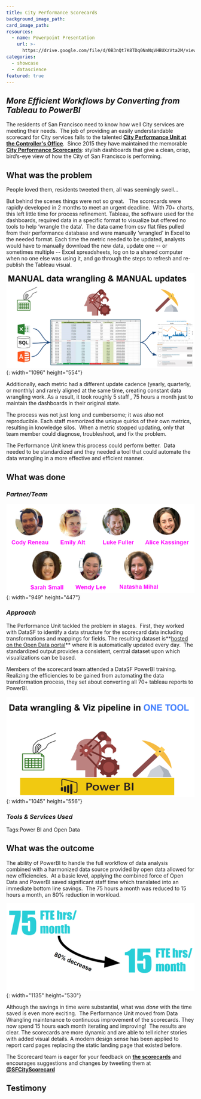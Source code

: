 ```yaml
---
title: City Performance Scorecards
background_image_path:
card_image_path:
resources:
  - name: Powerpoint Presentation
    url: >-
      https://drive.google.com/file/d/0B3nQt7K8TDq0NnNqVHBUXzVta2M/view?usp=sharing
categories:
  - showcase
  - datascience
featured: true
---
```


## ***More Efficient Workflows by Converting from Tableau to PowerBI***

The residents of San Francisco need to know how well City services are meeting their needs.&nbsp; The job of providing an easily understandable scorecard for City services falls to the talented **[City Performance Unit at the Controller's Office](https://sfcontroller.org/city-performance)**.&nbsp; Since 2015 they have maintained the memorable **[City Performance Scorecards](https://sfgov.org/scorecards/)**\: stylish dashboards that give a clean, crisp, bird’s-eye view of how the City of San Francisco is performing.&nbsp;&nbsp;

## What was the problem

People loved them, residents tweeted them, all was seemingly swell...

But behind the scenes things were not so great. &nbsp; The scorecards were rapidly developed in 2 months to meet an urgent deadline.&nbsp; With 70+ charts, this left little time for process refinement. Tableau, the software used for the dashboards, required data in a specific format to visualize but offered no tools to help ‘wrangle the data’.&nbsp; The data came from csv flat files pulled from their performance database and were manually ‘wrangled’ in Excel to the needed format. Each time the metric needed to be updated, analysts would have to manually download the new data, update one -- or sometimes multiple -- Excel spreadsheets, log on to a shared computer when no one else was using it, and go through the steps to refresh and re-publish the Tableau visual.&nbsp;

![](/uploads/manual-data.png){: width="1096" height="554"}

Additionally, each metric had a different update cadence (yearly, quarterly, or monthly) and rarely aligned at the same time, creating constant data wrangling work. As a result, it took roughly 5 staff , 75 hours a month just to maintain the dashboards in their original state.

The process was not just long and cumbersome; it was also not reproducible. Each staff memorized the unique quirks of their own metrics, resulting in knowledge silos.&nbsp; When a metric stopped updating, only that team member could diagnose, troubleshoot, and fix the problem.

The Performance Unit knew this process could perform better.&nbsp; Data needed to be standardized and they needed a tool that could automate the data wrangling in a more effective and efficient manner.

## What was done

### *Partner/Team*

![](/uploads/team.png){: width="949" height="447"}

### *Approach*

The Performance Unit tackled the problem in stages.&nbsp; First, they worked with DataSF to identify a data structure for the scorecard data including transformations and mappings for fields. The resulting dataset is**[hosted on the Open Data portal](https://data.sfgov.org/City-Management-and-Ethics/Scorecard-Measures/kc49-udxn)** where it is automatically updated every day.&nbsp; The standardized output provides a consistent, central dataset upon which visualizations can be based.&nbsp;

Members of the scorecard team attended a DataSF PowerBI training.&nbsp; Realizing the efficiencies to be gained from automating the data transformation process, they set about converting all 70+ tableau reports to PowerBI.&nbsp;&nbsp;

![](/uploads/data-wrangling.png){: width="1045" height="556"}

### *Tools & Services Used*

Tags:Power BI and Open Data

## What was the outcome

The ability of PowerBI to handle the full workflow of data analysis&nbsp; combined with a harmonized data source provided by open data allowed for new efficiencies.&nbsp; At a basic level, applying the combined force of Open Data and PowerBI saved significant staff time which translated into an immediate bottom line savings.&nbsp; The 75 hours a month was reduced to 15 hours a month, an 80% reduction in workload.&nbsp;

![](/uploads/75-hours.png){: width="1135" height="530"}

Although the savings in time were substantial, what was *done* with the time saved is even more exciting.&nbsp; The Performance Unit moved from Data Wrangling maintenance to continuous improvement of the scorecards. They now spend 15 hours each month iterating and improving\!&nbsp; The results are clear. The scorecards are more dynamic and are able to tell richer stories with added visual details. A modern design sense has been applied to report card pages replacing the static landing page that existed before.&nbsp;

The Scorecard team is eager for your feedback on **[the scorecards](https://sfgov.org/scorecards/)** and encourages suggestions and changes by tweeting them at **[@SFCityScorecard](https://twitter.com/SFCityScorecard)**

## Testimony